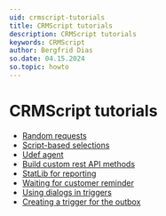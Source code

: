 ```yaml
---
uid: crmscript-tutorials
title: CRMScript tutorials
description: CRMScript tutorials
keywords: CRMScript
author: Bergfrid Dias
so.date: 04.15.2024
so.topic: howto
---
```


# CRMScript tutorials

* [Random requests][1]
* [Script-based selections][2]
* [Udef agent][3]
* [Build custom rest API methods][4]
* [StatLib for reporting][5]
* [Waiting for customer reminder][6]
* [Using dialogs in triggers][7]
* [Creating a trigger for the outbox][8]

<!-- Referenced links -->
[1]: creating-lots-of-random-requests.md
[2]: script-based-selections.md
[3]: udef-agent.md
[4]: build-custom-rest-api-methods.md
[5]: using-crmscript-statlib-for-reporting.md
[6]: waiting-for-customer-status-with-reminders.md
[7]: using-dialogs-in-triggers.md
[8]: crmscript-trigger-outbox.md
